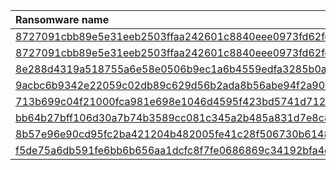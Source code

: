 | Ransomware name                    | Sample                                                                              |
|:-----------------------------------|:------------------------------------------------------------------------------------|
| [8727091cbb89e5e31eeb2503ffaa242601c8840eee0973fd62fedf1b4b58ab44.exe](bazaar-2023-07/8727091cbb89e5e31eeb2503ffaa242601c8840eee0973fd62fedf1b4b58ab44.exe) |
| [8727091cbb89e5e31eeb2503ffaa242601c8840eee0973fd62fedf1b4b58ab44.exe](bazaar-2023-07/8727091cbb89e5e31eeb2503ffaa242601c8840eee0973fd62fedf1b4b58ab44.exe) |
| [8e288d4319a518755a6e58e0506b9ec1a6b4559edfa3285b0ab3b56cf37b5e55.exe](bazaar-2023-07/8e288d4319a518755a6e58e0506b9ec1a6b4559edfa3285b0ab3b56cf37b5e55.exe) |
| [9acbc6b9342e22059c02db89c629d56b2ada8b56abe94f2a901ed1252beac2cd.exe](bazaar-2023-07/9acbc6b9342e22059c02db89c629d56b2ada8b56abe94f2a901ed1252beac2cd.exe) |
| [713b699c04f21000fca981e698e1046d4595f423bd5741d712fd7e0bc358c771.elf](bazaar-2023-07/713b699c04f21000fca981e698e1046d4595f423bd5741d712fd7e0bc358c771.elf) |
| [bb64b27bff106d30a7b74b3589cc081c345a2b485a831d7e8c8837af3f238e1e.elf](bazaar-2023-07/bb64b27bff106d30a7b74b3589cc081c345a2b485a831d7e8c8837af3f238e1e.elf) |
| [8b57e96e90cd95fc2ba421204b482005fe41c28f506730b6148bcef8316a3201.elf](bazaar-2023-07/8b57e96e90cd95fc2ba421204b482005fe41c28f506730b6148bcef8316a3201.elf) |
| [f5de75a6db591fe6bb6b656aa1dcfc8f7fe0686869c34192bfa4ec092554a4ac.elf](bazaar-2023-07/f5de75a6db591fe6bb6b656aa1dcfc8f7fe0686869c34192bfa4ec092554a4ac.elf) |
